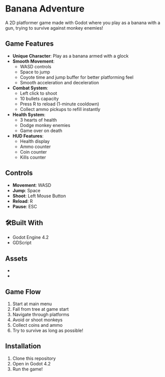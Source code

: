 # Banana Adventure

A 2D platformer game made with Godot where you play as a banana with a gun, trying to survive against monkey enemies!

## Game Features

- **Unique Character**: Play as a banana armed with a glock
- **Smooth Movement**: 
  - WASD controls
  - Space to jump
  - Coyote time and jump buffer for better platforming feel
  - Smooth acceleration and deceleration
- **Combat System**:
  - Left click to shoot
  - 10 bullets capacity
  - Press R to reload (1-minute cooldown)
  - Collect ammo pickups to refill instantly
- **Health System**:
  - 3 hearts of health
  - Dodge monkey enemies
  - Game over on death
- **HUD Features**:
  - Health display
  - Ammo counter
  - Coin counter
  - Kills counter

## Controls

- **Movement**: WASD
- **Jump**: Space
- **Shoot**: Left Mouse Button
- **Reload**: R
- **Pause**: ESC

## 🛠Built With

- Godot Engine 4.2
- GDScript

## Assets

- 
- 

##  Game Flow

1. Start at main menu
2. Fall from tree at game start
3. Navigate through platforms
4. Avoid or shoot monkeys
5. Collect coins and ammo
6. Try to survive as long as possible!

## Installation

1. Clone this repository
2. Open in Godot 4.2
3. Run the game! 
